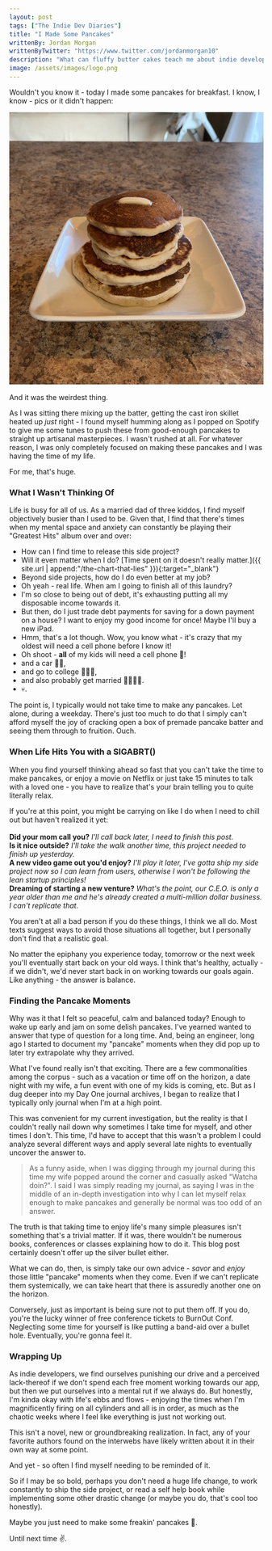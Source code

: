 ```yaml
---
layout: post
tags: ["The Indie Dev Diaries"]
title: "I Made Some Pancakes"
writtenBy: Jordan Morgan
writtenByTwitter: "https://www.twitter.com/jordanmorgan10"
description: "What can fluffy butter cakes teach me about indie development? Apparently, just what I needed to learn."
image: /assets/images/logo.png
---
```

Wouldn't you know it - today I made some pancakes for breakfast. I know, I know - pics or it didn't happen:

![DopePancakes](../assets/images/pancakes.jpg)

And it was the weirdest thing. 

As I was sitting there mixing up the batter, getting the cast iron skillet heated up _just_ right - I found myself humming along as I popped on Spotify to give me some tunes to push these from good-enough pancakes to straight up artisanal masterpieces. I wasn't rushed at all. For whatever reason, I was only completely focused on making these pancakes and I was having the time of my life.

For me, that's huge.

### What I Wasn't Thinking Of
Life is busy for all of us. As a married dad of three kiddos, I find myself objectively busier than I used to be. Given that, I find that there's times when my mental space and anxiety can constantly be playing their "Greatest Hits" album over and over:

- How can I find time to release this side project?
- Will it even matter when I do? [Time spent on it doesn't really matter.]({{ site.url | append:"/the-chart-that-lies" }}){:target="_blank"}
- Beyond side projects, how do I do even better at my job?
- Oh yeah - real life. When am I going to finish all of this laundry?
- I'm so close to being out of debt, it's exhausting putting all my disposable income towards it.
- But then, do I just trade debt payments for saving for a down payment on a house? I want to enjoy my good income for once! Maybe I'll buy a new iPad.
- Hmm, that's a lot though. Wow, you know what - it's crazy that my oldest will need a cell phone before I know it!
- Oh shoot - **all** of my kids will need a cell phone 😬!
- and a car 😬😬, 
- and go to college 😬😬😬, 
- and also probably get married 😬😬😬😬.
- 💀.

The point is, I typically would not take time to make any pancakes. Let alone, during a weekday. There's just too much to do that I simply can't afford myself the joy of cracking open a box of premade pancake batter and seeing them through to fruition. Ouch.

### When Life Hits You with a SIGABRT()
When you find yourself thinking ahead so fast that you can't take the time to make pancakes, or enjoy a movie on Netflix or just take 15 minutes to talk with a loved one - you have to realize that's your brain telling you to quite literally relax.

If you're at this point, you might be carrying on like I do when I need to chill out but haven't realized it yet:<br /><br />
**Did your mom call you?** _I'll call back later, I need to finish this post._ <br />
**Is it nice outside?** _I'll take the walk another time, this project needed to finish up yesterday._<br />
**A new video game out you'd enjoy?** _I'll play it later, I've gotta ship my side project now so I can learn from users, otherwise I won't be following the lean startup principles!_<br />
**Dreaming of starting a new venture?** _What's the point, our C.E.O. is only a year older than me and he's already created a multi-million dollar business. I can't replicate that._<br />   

You aren't at all a bad person if you do these things, I think we all do. Most texts suggest ways to avoid those situations all together, but I personally don't find that a realistic goal. 

No matter the epiphany you experience today, tomorrow or the next week you'll eventually start back on your old ways. I think that's healthy, actually - if we didn't, we'd never start back in on working towards our goals again. Like anything - the answer is balance. 

### Finding the Pancake Moments

Why was it that I felt so peaceful, calm and balanced today? Enough to wake up early and jam on some delish pancakes. I've yearned wanted to answer that type of question for a long time. And, being an engineer, long ago I started to document my "pancake" moments when they did pop up to later try extrapolate why they arrived.

What I've found really isn't that exciting. There are a few commonalities among the corpus - such as a vacation or time off on the horizon, a date night with my wife, a fun event with one of my kids is coming, etc. But as I dug deeper into my Day One journal archives, I began to realize that I typically only journal when I'm at a high point.

This was convenient for my current investigation, but the reality is that I couldn't really nail down why sometimes I take time for myself, and other times I don't. This time, I'd have to accept that this wasn't a problem I could analyze several different ways and apply several late nights to eventually uncover the answer to.

> As a funny aside, when I was digging through my journal during this time my wife popped around the corner and casually asked "Watcha doin?". I said I was simply reading my journal, as saying I was in the middle of an in-depth investigation into why I can let myself relax enough to make pancakes and generally be normal was too odd of an answer.

The truth is that taking time to enjoy life's many simple pleasures isn't something that's a trivial matter. If it was, there wouldn't be numerous books, conferences or classes explaining how to do it. This blog post certainly doesn't offer up the silver bullet either.

What we can do, then, is simply take our own advice - _savor_ and _enjoy_ those little "pancake" moments when they come. Even if we can't replicate them systemically, we can take heart that there is assuredly another one on the horizon. 

Conversely, just as important is being sure not to put them off. If you do, you're the lucky winner of free conference tickets to BurnOut Conf. Neglecting some time for yourself is like putting a band-aid over a bullet hole. Eventually, you're gonna feel it.

### Wrapping Up
As indie developers, we find ourselves punishing our drive and a perceived lack-thereof if we don't spend each free moment working towards our app, but then we put ourselves into a mental rut if we always do. But honestly, I'm kinda okay with life's ebbs and flows - enjoying the times when I'm magnificently firing on all cylinders and all is in order, as much as the chaotic weeks where I feel like everything is just not working out.

This isn't a novel, new or groundbreaking realization. In fact, any of your favorite authors found on the interwebs have likely written about it in their own way at some point.

And yet - so often I find myself needing to be reminded of it.

So if I may be so bold, perhaps you don't need a huge life change, to work constantly to ship the side project, or read a self help book while implementing some other drastic change (or maybe you do, that's cool too honestly). 

Maybe you just need to make some freakin' pancakes 🥞.

Until next time ✌️.

